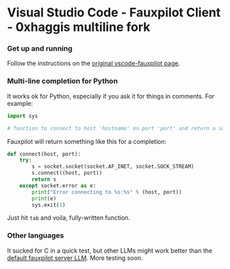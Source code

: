 # Visual Studio Code - Fauxpilot Client - 0xhaggis multiline fork

### Get up and running
Follow the instructions on the [original vscode-fauxpilot page](https://github.com/Venthe/vscode-fauxpilot). 

### Multi-line completion for Python
It works ok for Python, especially if you ask it for things in comments. For example:

```python
import sys

# function to connect to host 'hostname' on port 'port' and return a socket. Handle all errors gracefully.
```

Fauxpilot will return something like this for a completion:

```python
def connect(host, port):
    try:
        s = socket.socket(socket.AF_INET, socket.SOCK_STREAM)
        s.connect((host, port))
        return s
    except socket.error as e:
        print("Error connecting to %s:%s" % (host, port))
        print(e)
        sys.exit(1)
```

Just hit `tab` and voila, fully-written function.

### Other languages
It sucked for C in a quick test, but other LLMs might work better than the [default fauxpilot server LLM](https://github.com/fauxpilot/fauxpilot). More testing soon. 
